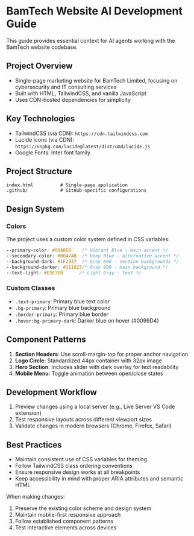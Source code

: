 # BamTech Website AI Development Guide

This guide provides essential context for AI agents working with the BamTech website codebase.

## Project Overview
- Single-page marketing website for BamTech Limited, focusing on cybersecurity and IT consulting services
- Built with HTML, TailwindCSS, and vanilla JavaScript
- Uses CDN-hosted dependencies for simplicity

## Key Technologies
- TailwindCSS (via CDN): `https://cdn.tailwindcss.com`
- Lucide Icons (via CDN): `https://unpkg.com/lucide@latest/dist/umd/lucide.js`
- Google Fonts: Inter font family

## Project Structure
```
index.html          # Single-page application
.github/            # GitHub-specific configurations
```

## Design System
### Colors
The project uses a custom color system defined in CSS variables:
```css
--primary-color: #00A8E8    /* Vibrant Blue - main accent */
--secondary-color: #0047AB  /* Deep Blue - alternative accent */
--background-dark: #1F2937  /* Gray 800 - section backgrounds */
--background-darker: #111827/* Gray 900 - main background */
--text-light: #E5E7EB      /* Light Gray - text */
```

### Custom Classes
- `.text-primary`: Primary blue text color
- `.bg-primary`: Primary blue background
- `.border-primary`: Primary blue border
- `.hover:bg-primary-dark`: Darker blue on hover (#0099D4)

## Component Patterns
1. **Section Headers**: Use scroll-margin-top for proper anchor navigation
2. **Logo Circle**: Standardized 44px container with 32px image
3. **Hero Section**: Includes slider with dark overlay for text readability
4. **Mobile Menu**: Toggle animation between open/close states

## Development Workflow
1. Preview changes using a local server (e.g., Live Server VS Code extension)
2. Test responsive layouts across different viewport sizes
3. Validate changes in modern browsers (Chrome, Firefox, Safari)

## Best Practices
- Maintain consistent use of CSS variables for theming
- Follow TailwindCSS class ordering conventions
- Ensure responsive design works at all breakpoints
- Keep accessibility in mind with proper ARIA attributes and semantic HTML

When making changes:
1. Preserve the existing color scheme and design system
2. Maintain mobile-first responsive approach
3. Follow established component patterns
4. Test interactive elements across devices